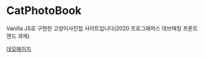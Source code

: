 # CatPhotoBook
Vanilla JS로 구현한 고양이사진첩 사이트입니다(2020 프로그래머스 데브매칭 프론트엔드 과제)

[데모페이지](https://pedantic-curran-12dfff.netlify.app/)
